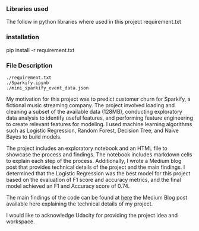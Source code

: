 ### Libraries used 
The follow in python libraries where used in this project requirement.txt
### installation
pip install -r requirement.txt
### File Description

```
./requirement.txt
./Sparkify.ipynb
./mini_sparkify_event_data.json
```

My motivation for this project was to predict customer churn for Sparkify, a fictional music streaming company. The project involved loading and cleaning a subset of the available data (128MB), conducting exploratory data analysis to identify useful features, and performing feature engineering to create relevant features for modeling. I used machine learning algorithms such as Logistic Regression, Random Forest, Decision Tree, and Naive Bayes to build models.

The project includes an exploratory notebook and an HTML file to showcase the process and findings. The notebook includes markdown cells to explain each step of the process. Additionally, I wrote a Medium blog post that provides technical details of the project and the main findings. I determined that the Logistic Regression was the best model for this project based on the evaluation of F1 score and accuracy metrics, and the final model achieved an F1 and Accuracy score of 0.74.

The main findings of the code can be found at [here](https://medium.com/@nvnhan.dev/optimizing-churn-prediction-using-pyspark-8e9bf933b689) the Medium Blog post available here explaining the technical details of my project.

I would like to acknowledge Udacity for providing the project idea and workspace.
